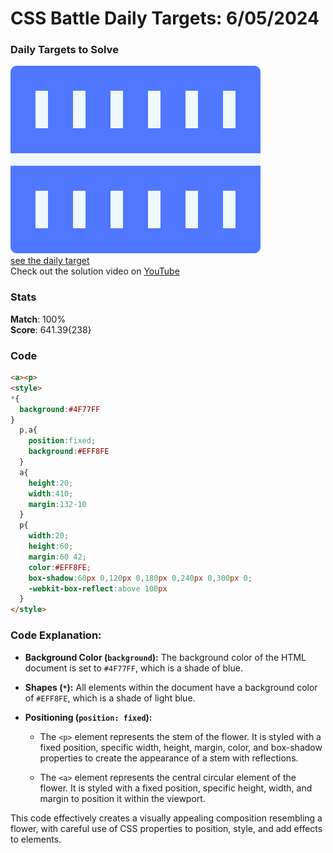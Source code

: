 # CSS Battle Daily Targets: 6/05/2024

### Daily Targets to Solve

![picture of daily target](./images/06.png)  
[see the daily target](https://cssbattle.dev/play/5tiRRNpBoJHnfJJ0N5Wy)  
Check out the solution video on [YouTube](https://www.youtube.com/watch?v=GIUU4YCG-fw)

### Stats

**Match**: 100%  
**Score**: 641.39{238}

### Code

```html
<a><p>
<style>
*{
  background:#4F77FF
}
  p,a{
    position:fixed;
    background:#EFF8FE
  }
  a{
    height:20;
    width:410;
    margin:132-10
  }
  p{
    width:20;
    height:60;
    margin:60 42;
    color:#EFF8FE;
    box-shadow:60px 0,120px 0,180px 0,240px 0,300px 0;
    -webkit-box-reflect:above 100px
  }
</style>
```

### Code Explanation:

- **Background Color (`background`):** The background color of the HTML document is set to `#4F77FF`, which is a shade of blue.

- **Shapes (`*`):** All elements within the document have a background color of `#EFF8FE`, which is a shade of light blue.

- **Positioning (`position: fixed`):** 
  - The `<p>` element represents the stem of the flower. It is styled with a fixed position, specific width, height, margin, color, and box-shadow properties to create the appearance of a stem with reflections.

  - The `<a>` element represents the central circular element of the flower. It is styled with a fixed position, specific height, width, and margin to position it within the viewport.

This code effectively creates a visually appealing composition resembling a flower, with careful use of CSS properties to position, style, and add effects to elements.